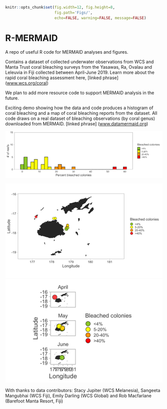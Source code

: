 
<!-- README.md is generated from README.Rmd. Please edit README.Rmd (this file) -->
``` r
knitr::opts_chunk$set(fig.width=12, fig.height=8, 
                      fig.path='Figs/',
                      echo=FALSE, warning=FALSE, message=FALSE)
```

R-MERMAID
=========

A repo of useful R code for MERMAID analyses and figures.

Contains a dataset of collected underwater observations from WCS and Manta Trust coral bleaching surveys from the Yasawas, Ra, Ovalau and Leleuvia in Fiji collected between April-June 2019. Learn more about the rapid coral bleaching assessment here, \[linked phrase\] (www.wcs.org/coral)

We plan to add more resource code to support MERMAID analysis in the future.

Exciting demo showing how the data and code produces a histogram of coral bleaching and a map of coral bleaching reports from the dataset. All code draws on a real dataset of bleaching observations (by coral genus) downloaded from MERMAID. \[linked phrase\] (www.datamermaid.org)

![](Figs/bleachinghistogram-1.png)

<img src="Figs/bleachingmap-1.png" width="960" />

<img src="Figs/bleaching-map-month-1.png" width="528" />

With thanks to data contributors: Stacy Jupiter (WCS Melanesia), Sangeeta Mangubhai (WCS Fiji), Emily Darling (WCS Global) and Rob Macfarlane (Barefoot Manta Resort, Fiji)

